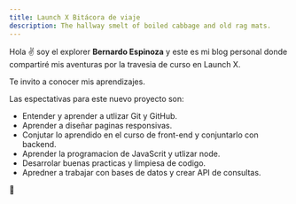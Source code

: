 ```yaml
---
title: Launch X Bitácora de viaje
description: The hallway smelt of boiled cabbage and old rag mats.
---
```


Hola ✌️  soy el explorer **Bernardo Espinoza** y este es mi blog personal donde compartiré mis aventuras por la travesia de curso en Launch X.

Te invito a conocer mis aprendizajes.

Las espectativas para este nuevo proyecto son:

- Entender y aprender a utlizar Git y GitHub.
- Aprender a diseñar paginas responsivas.
- Conjutar lo aprendido en el curso de front-end y conjuntarlo con backend.
- Aprender la programacion de JavaScrit y utlizar node.
- Desarrolar buenas practicas y limpiesa de codigo.
- Apredner a trabajar con bases de datos y crear API de consultas.



🚀
